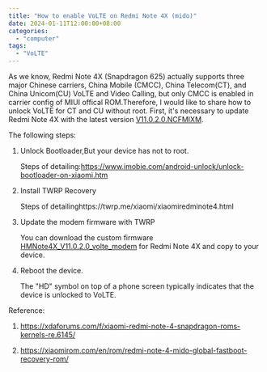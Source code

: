 ```yaml
---
title: "How to enable VoLTE on Redmi Note 4X (mido)"
date: 2024-01-11T12:00:00+08:00
categories:
  - "computer"
tags:
  - "VoLTE"
---
```


As we know, Redmi Note 4X (Snapdragon 625) actually supports three major Chinese carriers, China Mobile (CMCC), China Telecom(CT), and China Unicom(CU) VoLTE and Video Calling, but only CMCC is enabled in carrier config of MIUI offical ROM.Therefore, I would like to share how to  unlock VoLTE for CT and CU without root. First, it's necessary to update Redmi Note 4X with the latest  version [V11.0.2.0.NCFMIXM](https://xiaomirom.com/en/rom/redmi-note-4-mido-global-fastboot-recovery-rom/).

<!--more-->

The following steps:

1. Unlock Bootloader,But your device has not to root.

   Steps of detailing:https://www.imobie.com/android-unlock/unlock-bootloader-on-xiaomi.htm


2. Install TWRP Recovery
   
   Steps of detailinghttps://twrp.me/xiaomi/xiaomiredminote4.html


3. Update the modem firmware with TWRP

   You can download the custom firmware [HMNote4X_V11.0.2.0_volte_modem](https://f000.backblazeb2.com/file/canicula/HMNote4X_V11.0.2.0_volte_modem.zip) for Redmi Note 4X and copy to your device.


5. Reboot the device.

   The "HD" symbol on top of a phone screen typically indicates that the device is unlocked to VoLTE.
   

Reference:

1. https://xdaforums.com/f/xiaomi-redmi-note-4-snapdragon-roms-kernels-re.6145/

2. https://xiaomirom.com/en/rom/redmi-note-4-mido-global-fastboot-recovery-rom/






